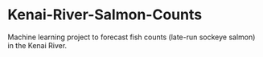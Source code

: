 # Kenai-River-Salmon-Counts
Machine learning project to forecast fish counts (late-run sockeye salmon) in the Kenai River.
